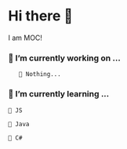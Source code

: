 # Hi there 👋

I am MOC!

### 🔭 I’m currently working on ...
       📄 Nothing...
       
### 🌱 I’m currently learning ...
    📍 JS
  
    📍 Java
  
    📍 C#

<!--
**M0C-Dev/M0C-Dev** is a ✨ _special_ ✨ repository because its `README.md` (this file) appears on your GitHub profile.

Here are some ideas to get you started:

- 🔭 I’m currently working on ...
- 🌱 I’m currently learning ...
- 👯 I’m looking to collaborate on ...
- 🤔 I’m looking for help with ...
- 💬 Ask me about ...
- 📫 How to reach me: ...
- 😄 Pronouns: ...
- ⚡ Fun fact: ...
-->
